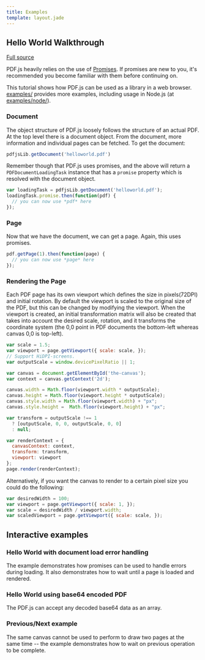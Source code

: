 ```yaml
---
title: Examples
template: layout.jade
---
```


## Hello World Walkthrough

[Full source](https://github.com/mozilla/pdf.js/blob/master/examples/learning/helloworld.html)

PDF.js heavily relies on the use of [Promises](https://developer.mozilla.org/docs/Web/JavaScript/Reference/Global_Objects/Promise). If promises are new to you, it's recommended you become familiar with them before continuing on.

This tutorial shows how PDF.js can be used as a library in a web browser.
[examples/](https://github.com/mozilla/pdf.js/tree/master/examples) provides more examples, including usage in Node.js (at [examples/node/](https://github.com/mozilla/pdf.js/tree/master/examples/node)).

### Document

The object structure of PDF.js loosely follows the structure of an actual PDF. At the top level there is a document object. From the document, more information and individual pages can be fetched. To get the document:

```js
pdfjsLib.getDocument('helloworld.pdf')
```

Remember though that PDF.js uses promises, and the above will return a `PDFDocumentLoadingTask` instance that has a `promise` property which is resolved with the document object.

```js
var loadingTask = pdfjsLib.getDocument('helloworld.pdf');
loadingTask.promise.then(function(pdf) {
  // you can now use *pdf* here
});
```

### Page
Now that we have the document, we can get a page. Again, this uses promises.

```js
pdf.getPage(1).then(function(page) {
  // you can now use *page* here
});
```

### Rendering the Page
Each PDF page has its own viewport which defines the size in pixels(72DPI) and initial rotation. By default the viewport is scaled to the original size of the PDF, but this can be changed by modifying the viewport. When the viewport is created, an initial transformation matrix will also be created that takes into account the desired scale, rotation, and it transforms the coordinate system (the 0,0 point in PDF documents the bottom-left whereas canvas 0,0 is top-left).

```js
var scale = 1.5;
var viewport = page.getViewport({ scale: scale, });
// Support HiDPI-screens.
var outputScale = window.devicePixelRatio || 1;

var canvas = document.getElementById('the-canvas');
var context = canvas.getContext('2d');

canvas.width = Math.floor(viewport.width * outputScale);
canvas.height = Math.floor(viewport.height * outputScale);
canvas.style.width = Math.floor(viewport.width) + "px";
canvas.style.height =  Math.floor(viewport.height) + "px";

var transform = outputScale !== 1
  ? [outputScale, 0, 0, outputScale, 0, 0]
  : null;

var renderContext = {
  canvasContext: context,
  transform: transform,
  viewport: viewport
};
page.render(renderContext);
```

Alternatively, if you want the canvas to render to a certain pixel size you could do the following:

```js
var desiredWidth = 100;
var viewport = page.getViewport({ scale: 1, });
var scale = desiredWidth / viewport.width;
var scaledViewport = page.getViewport({ scale: scale, });
```

## Interactive examples

### Hello World with document load error handling

The example demonstrates how promises can be used to handle errors during loading.
It also demonstrates how to wait until a page is loaded and rendered.

<script async src="//jsfiddle.net/pdfjs/9engc9mw/embed/js,html,css,result/"></script>

### Hello World using base64 encoded PDF

The PDF.js can accept any decoded base64 data as an array.

<script async src="//jsfiddle.net/pdfjs/cq0asLqz/embed/js,html,css,result/"></script>

### Previous/Next example

The same canvas cannot be used to perform to draw two pages at the same time --
the example demonstrates how to wait on previous operation to be complete.

<script async src="//jsfiddle.net/pdfjs/wagvs9Lf/embed/js,html,css,result/"></script>
